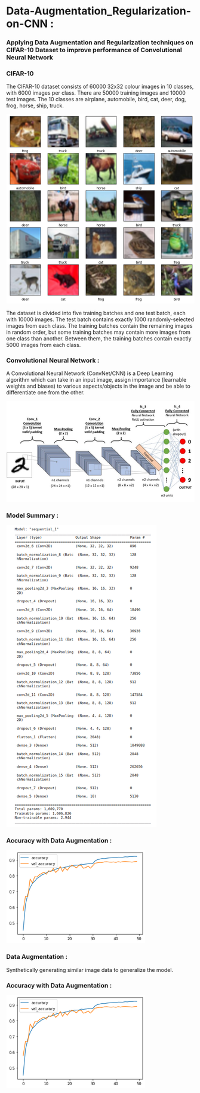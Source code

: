 # Data-Augmentation_Regularization-on-CNN :
### Applying **Data Augmentation** and **Regularization** techniques on CIFAR-10 Dataset to improve performance of Convolutional Neural Network

### CIFAR-10
The CIFAR-10 dataset consists of 60000 32x32 colour images in 10 classes, with 6000 images per class. There are 50000 training images and 10000 test images. The 10 classes are airplane, automobile, bird, cat, deer, dog, frog, horse, ship, truck.

![cifar10](./images/cifar10.png)

The dataset is divided into five training batches and one test batch, each with 10000 images. The test batch contains exactly 1000 randomly-selected images from each class. The training batches contain the remaining images in random order, but some training batches may contain more images from one class than another. Between them, the training batches contain exactly 5000 images from each class.


### Convolutional Neural Network :
A Convolutional Neural Network (ConvNet/CNN) is a Deep Learning algorithm which can take in an input image, assign importance (learnable weights and biases) to various aspects/objects in the image and be able to differentiate one from the other. 

![convnet](./images/convnet.jpeg)

### Model Summary :

![](./images/model_summary.png)

### Accuracy with Data Augmentation :

![](./images/accuracy_dataaug.png)

### Data Augmentation :

Synthetically generating similar image data to generalize the model.
### Accuracy with Data Augmentation :

![](./images/accuracy_dataaug.png)
